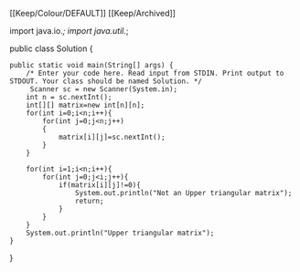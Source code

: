 [[Keep/Colour/DEFAULT]] [[Keep/Archived]] 

import java.io.*;
import java.util.*;

public class Solution {

    public static void main(String[] args) {
        /* Enter your code here. Read input from STDIN. Print output to STDOUT. Your class should be named Solution. */
         Scanner sc = new Scanner(System.in);
        int n = sc.nextInt();
        int[][] matrix=new int[n][n];
        for(int i=0;i<n;i++){
            for(int j=0;j<n;j++)
            {
                matrix[i][j]=sc.nextInt();
            }
        }
        
        for(int i=1;i<n;i++){
            for(int j=0;j<i;j++){
                if(matrix[i][j]!=0){
                    System.out.println("Not an Upper triangular matrix");
                    return;
                }
            }
        }
        System.out.println("Upper triangular matrix");
    }
}

